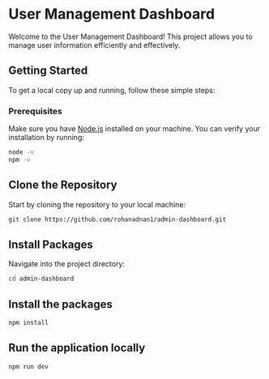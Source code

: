 # User Management Dashboard

Welcome to the User Management Dashboard! This project allows you to manage user information efficiently and effectively.

## Getting Started

To get a local copy up and running, follow these simple steps:

### Prerequisites

Make sure you have [Node.js](https://nodejs.org/) installed on your machine. You can verify your installation by running:

```bash
node -v
npm -v
```
## Clone the Repository
Start by cloning the repository to your local machine:
```bash
git clone https://github.com/rohanadnan1/admin-dashboard.git
```
## Install Packages
Navigate into the project directory:
```bash
cd admin-dashboard
```
## Install the packages
```bash
npm install 
```
## Run the application locally
```bash
npm run dev
```